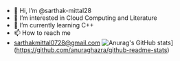 - 👋 Hi, I’m @sarthak-mittal28
- 👀 I’m interested in Cloud Computing and Literature 
- 🌱 I’m currently learning C++ 
- 📫 How to reach me
- sarthakmittal0728@gmail.com
![Anurag's GitHub stats](https://github-readme-stats.vercel.app/api?username=sarthak-mittal28)](https://github.com/anuraghazra/github-readme-stats)

